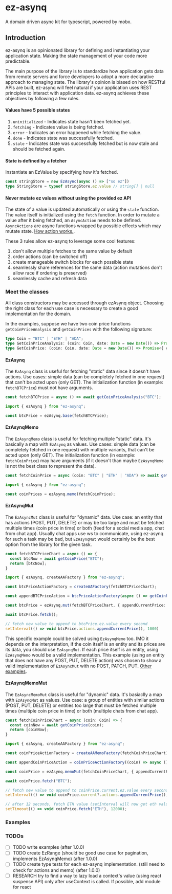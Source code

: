 # ez-asynq
A domain driven async kit for typescript, powered by mobx.

## Introduction
ez-asynq is an opinionated library for defining and instantiating your application state. Making the state management of your code more predictable.

The main purpose of the library is to standardize how application gets data from remote servers and force developers to adopt a more declarative approach to managing state. The library's opinion is biased on how RESTful APIs are built, ez-asynq will feel natural if your application uses REST principles to interact with application data. ez-asynq achieves these objectives by following a few rules.

#### Values have 5 possible states
1. `uninitialized` - Indicates state hasn't been fetched yet.
2. `fetching` - Indicates value is being fetched.
3. `error` - Indicates an error happened while fetching the value.
4. `done` - Indicates state was successfully fetched.
5. `stale` - Indicates state was successfully fetched but is now stale and should be fetched again.

#### State is defined by a fetcher
Instantiate an EzValue by specifying how it's fetched.
```typescript
const stringStore = new EzAsync(async () => ["so ez"])
type StringStore = typeof stringStore.ez.value // string[] | null
```

#### Never mutate ez values without using the provided ez API
The state of a value is updated automatically or using the `stale` function. The value itself is initialized using the `fetch` function. In order to mutate a value after it being fetched, an `AsyncAction` needs to be defined. `AsyncActions` are async functions wrapped by possible effects which may mutate state. [How action works.](https://github.com/Dauaaa/ez-asynq).

These 3 rules allow ez-asynq to leverage some cool features:
1. don't allow multiple fetches to the same value by default
2. order actions (can be switched off)
3. create manageable switch blocks for each possible state
4. seamlessly share references for the same data (action mutations don't allow race if ordering is preserved)
5. seamlessly cache and refresh data

### Meet the classes
All class constructors may be accessed through ezAsynq object. Choosing the right class for each use case is necessary to create a good implementation for the domain.

In the examples, suppose we have two coin price functions `getCoinPriceAnalysis` and `getCoinPrices` with the following signature: 
```typescript
type Coin = "BTC" | "ETH" | "ADA";
type GetCoinPriceAnalysis: (coin: Coin, date: Date = new Date()) => Promise<{ coin: Coin, avgPrice: number, maxPrice: number, minPrice: number }>;
type GetCoinPrice: (coin: Coin, date: Date = new Date()) => Promise<{ coin: Coin, price: number, date: Date }>;
```

#### EzAsynq
The `EzAsynq` class is useful for fetching "static" data since it doesn't have actions. Use cases: simple data (can be completely fetched in one request) that can't be acted upon (only GET). The initialization function (in example: `fetchBTCPrice`) must not have arguments.

```typescript
const fetchBTCPrice = async () => await getCoinPriceAnalysis("BTC");

import { ezAsynq } from "ez-asynq";

const btcPrice = ezAsynq.base(fetchBTCPrice);
```

#### EzAsynqMemo
The `EzAsynqMemo` class is useful for fetching multiple "static" data. It's basically a map with `EzAsynq` as values. Use cases: simple data (can be completely fetched in one request) with multiple variants, that can't be acted upon (only GET). The initialization function (in example: `fetchCoinPrice`) may have arguments (if it doesn't than maybe `EzAsynqMemo` is not the best class to represent the data).

```typescript
const fetchCoinPrice = async (coin: "BTC" | "ETH" | "ADA") => await getCoinPriceAnalysis("BTC");

import { ezAsynq } from "ez-asynq";

const coinPrices = ezAsynq.memo(fetchCoinPrice);
```

#### EzAsynqMut
The `EzAsyncMut` class is useful for "dynamic" data. Use case: an entity that has actions (POST, PUT, DELETE) or may be too large and must be fetched multiple times (coin price in time) or both (feed for a social media app, chat from chat app). Usually chat apps use ws to communicate, using ez-asynq for such a task may be bad, but `EzAsynqMut` would certainly be the best option from the library for the given task.

```typescript
const fetchBTCPriceChart = async () => {
  const btcNow = await getCoinPrice("BTC");
  return [btcNow];
}

import { ezAsynq, createAAFactory } from "ez-asynq";

const btcPriceActionFactory = createAAFactory(fetchBTCPriceChart);

const appendBTCPriceAction = btcPriceActionFactory(async () => getCoinPrice("BTC"), { effect: ({ ez, result }) => ez.value.push(result) });

const btcPrice = ezAsynq.mut(fetchBTCPriceChart, { appendCurrentPrice: appendBTCPriceAction});

await btcPrice.fetch();

// fetch new value to append to btcPrice.ez.value every second
setInterval(() => void btcPrice.actions.appendCurrentPrice(), 1000)
```
This specific example could be solved using `EzAsynqMemo` too. IMO it depends on the interpretation, if the coin itself is an entity and its prices are its data, you should use `EzAsynqMut`. If each price itself is an entity, using `EzAsynqMemo` would be a valid implementation. This example (using an entity that does not have any POST, PUT, DELETE action) was chosen to show a valid implementation of `EzAsyncMut` with no POST, PATCH, PUT. [Other examples](https://github.com/Dauaaa/ez-asynq).

#### EzAsynqMemoMut
The `EzAsyncMemoMut` class is useful for "dynamic" data. It's basiaclly a map with `EzAsynqMut` as values. Use case: a group of entities with similar actions (POST, PUT, DELETE) or entities too large that must be fetched multiple times (multiple coin price in time) or both (multiple chats from chat app).


```typescript
const fetchCoinPriceChart = async (coin: Coin) => {
  const coinNow = await getCoinPrice(coin);
  return [coinNow];
}

import { ezAsynq, createAAFactory } from "ez-asynq";

const coinPriceActionFactory = createAAMemoFactory(fetchCoinPriceChart);

const appendCoinPriceAction = coinPriceActionFactory((coin) => async () => getCoinPrice(coin), { effect: (_coin) => ({ ez, result }) => ez.value.push(result) });

const coinPrice = ezAsynq.memoMut(fetchCoinPriceChart, { appendCurrentPrice: appendCoinPriceAction});

await coinPrice.fetch("BTC");

// fetch new value to append to coinPrice.current.ez.value every second
setInterval(() => void coinPrice.current?.actions.appendCurrentPrice(), 1000)

// after 12 seconds, fetch ETH value (setInterval will now get eth value every second)
setTimeout(() => void coinPrice.fetch("ETH"), 12000);
```

### Examples

### TODOs

- [ ] TODO write examples (after 1.0.0)
- [ ] TODO create EzRange (should be good use case for pagination, implements EzAsynqMemo) (after 1.0.0)
- [ ] TODO create type tests for each ez-asynq implementation. (still need to check for actions and memo) (after 1.0.0)
- [ ] RESEARCH try to find a way to lazy load a context's value (using react suspense API) only after useContext is called. If possible, add module for react
